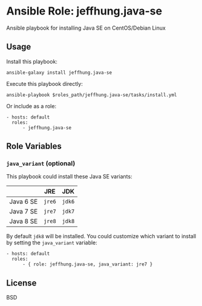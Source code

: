 # Ansible Role: jeffhung.java-se

Ansible playbook for installing Java SE on CentOS/Debian Linux

## Usage

Install this playbook:

	ansible-galaxy install jeffhung.java-se

Execute this playbook directly:

	ansible-playbook $roles_path/jeffhung.java-se/tasks/install.yml

Or include as a role:

	- hosts: default
	  roles:
		  - jeffhung.java-se

## Role Variables

### `java_variant` (optional)

This playbook could install these Java SE variants:

|           | JRE    | JDK    |
|-----------|--------|--------|
| Java 6 SE | `jre6` | `jdk6` |
| Java 7 SE | `jre7` | `jdk7` |
| Java 8 SE | `jre8` | `jdk8` |

By default `jdk8` will be installed. You could customize which variant to
install by setting the `java_variant` variable:

	- hosts: default
	  roles:
		  - { role: jeffhung.java-se, java_variant: jre7 }

## License

BSD

